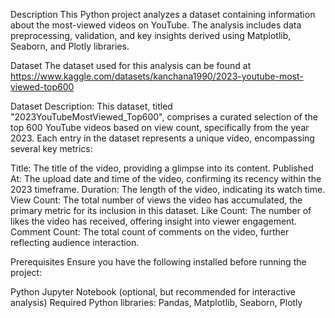 
Description
This Python project analyzes a dataset containing information about the most-viewed videos on YouTube. The analysis includes data preprocessing, validation, and key insights derived using Matplotlib, Seaborn, and Plotly libraries.

Dataset
The dataset used for this analysis can be found at https://www.kaggle.com/datasets/kanchana1990/2023-youtube-most-viewed-top600

Dataset Description:
This dataset, titled "2023YouTubeMostViewed_Top600", comprises a curated selection of the top 600 YouTube videos based on view count, specifically from the year 2023. Each entry in the dataset represents a unique video, encompassing several key metrics:

Title: The title of the video, providing a glimpse into its content.
Published At: The upload date and time of the video, confirming its recency within the 2023 timeframe.
Duration: The length of the video, indicating its watch time.
View Count: The total number of views the video has accumulated, the primary metric for its inclusion in this dataset.
Like Count: The number of likes the video has received, offering insight into viewer engagement.
Comment Count: The total count of comments on the video, further reflecting audience interaction.

Prerequisites
Ensure you have the following installed before running the project:

Python
Jupyter Notebook (optional, but recommended for interactive analysis)
Required Python libraries: Pandas, Matplotlib, Seaborn, Plotly

